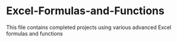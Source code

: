 # Excel-Formulas-and-Functions
This file contains completed projects using various advanced Excel formulas and functions
